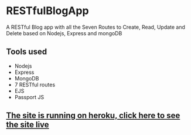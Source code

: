 # RESTfulBlogApp

A RESTful Blog app with all the Seven Routes to Create, Read, Update and Delete based on Nodejs, Express and mongoDB

## Tools used
  - Nodejs
  - Express
  - MongoDB
  - 7 RESTful routes
  - EJS
  - Passport JS
  
  ## [The site is running on heroku, click here to see the site live](https://blogapp-prototype.herokuapp.com/ "BlogSite")
